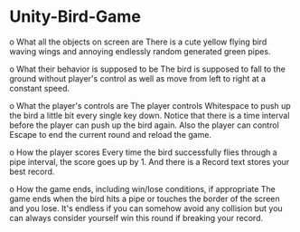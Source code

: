 # Unity-Bird-Game
o What all the objects on screen are 
	There is a cute yellow flying bird waving wings and annoying endlessly random generated green pipes. 

o What their behavior is supposed to be 
	The bird is supposed to fall to the ground without player's control as well as move from left to right at a constant speed.

o What the player's controls are 
	The player controls Whitespace to push up the bird a little bit every single key down. Notice that there is a time interval before the player can push up the bird again. Also the player can control Escape to end the current round and reload the game.

o How the player scores 
	Every time the bird successfully flies through a pipe interval, the score goes up by 1. And there is a Record text stores your best record.

o How the game ends, including win/lose conditions, if appropriate 
	The game ends when the bird hits a pipe or touches the border of the screen and you lose. It's endless if you can somehow avoid any collision but you can always consider yourself win this round if breaking your record.


